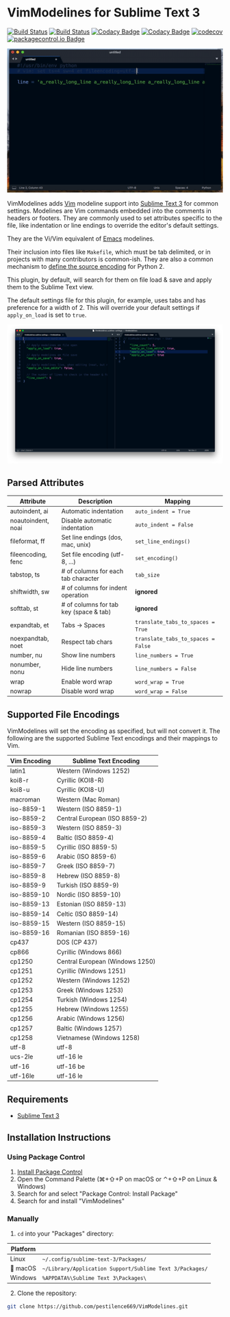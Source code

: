 # VimModelines for Sublime Text 3

[![Build Status](https://travis-ci.org/pestilence669/VimModelines.svg?branch=master)](https://travis-ci.org/pestilence669/VimModelines)
[![Build Status](https://ci.appveyor.com/api/projects/status/2uxv2kypphffxo2y/branch/master?svg=true)](https://ci.appveyor.com/project/pestilence669/vimmodelines/branch/master)
[![Codacy Badge](https://api.codacy.com/project/badge/Grade/0a3635083d0b4ddd99383406b4a18d41)](https://www.codacy.com/app/pestilence669/VimModelines?utm_source=github.com&amp;utm_medium=referral&amp;utm_content=pestilence669/VimModelines&amp;utm_campaign=Badge_Grade)
[![Codacy Badge](https://api.codacy.com/project/badge/Coverage/0a3635083d0b4ddd99383406b4a18d41)](https://www.codacy.com/app/pestilence669/VimModelines?utm_source=github.com&utm_medium=referral&utm_content=pestilence669/VimModelines&utm_campaign=Badge_Coverage)
[![codecov](https://codecov.io/gh/pestilence669/VimModelines/branch/master/graph/badge.svg)](https://codecov.io/gh/pestilence669/VimModelines)
[![packagecontrol.io Badge](https://packagecontrol.herokuapp.com/downloads/VimModelines.svg)](https://packagecontrol.io/packages/VimModelines)

![Screenshot 2](img/ss2.gif)

VimModelines adds [Vim](http://www.vim.org/) modeline support into
[Sublime Text 3](https://www.sublimetext.com/) for common settings. Modelines
are Vim commands embedded into the comments in headers or footers. They are
commonly used to set attributes specific to the file, like indentation or line
endings to override the editor's default settings.

They are the Vi/Vim equivalent of [Emacs](https://www.gnu.org/software/emacs/)
modelines.

Their inclusion into files like `Makefile`, which must be tab delimited, or in
projects with many contributors is common-ish. They are also a common mechanism
to [define the source encoding](https://www.python.org/dev/peps/pep-0263/#defining-the-encoding)
for Python 2.

This plugin, by default, will search for them on file load & save and apply them
to the Sublime Text view.

The default settings file for this plugin, for example, uses tabs and has
preference for a width of 2. This will override your default settings if
`apply_on_load` is set to `true`.

![Screenshot 1](img/ss1.png)

## Parsed Attributes

| Attribute          | Description                               | Mapping     |
| ------------------ | ----------------------------------------- | ----------- |
| autoindent, ai     | Automatic indentation           | `auto_indent = True`  |
| noautoindent, noai | Disable automatic indentation   | `auto_indent = False` |
| fileformat, ff     | Set line endings (dos, mac, unix) | `set_line_endings()` |
| fileencoding, fenc | Set file encoding (utf-8, ...)       | `set_encoding()` |
| tabstop, ts        | # of columns for each tab character       | `tab_size`  |
| shiftwidth, sw     | # of columns for indent operation         | **ignored** |
| softtab, st        | # of columns for tab key (space & tab)    | **ignored** |
| expandtab, et      | Tabs → Spaces      | `translate_tabs_to_spaces = True`  |
| noexpandtab, noet  | Respect tab chars  | `translate_tabs_to_spaces = False` |
| number, nu         | Show line numbers              | `line_numbers = True`  |
| nonumber, nonu     | Hide line numbers              | `line_numbers = False` |
| wrap               | Enable word wrap                  | `word_wrap = True`  |
| nowrap             | Disable word wrap                 | `word_wrap = False` |

## Supported File Encodings

VimModelines will set the encoding as specified, but will not convert it. The
following are the supported Sublime Text encodings and their mappings to Vim.

| Vim Encoding  | Sublime Text Encoding           |
| ------------- | ------------------------------- |
| latin1        | Western (Windows 1252)          |
| koi8-r        | Cyrillic (KOI8-R)               |
| koi8-u        | Cyrillic (KOI8-U)               |
| macroman      | Western (Mac Roman)             |
| iso-8859-1    | Western (ISO 8859-1)            |
| iso-8859-2    | Central European (ISO 8859-2)   |
| iso-8859-3    | Western (ISO 8859-3)            |
| iso-8859-4    | Baltic (ISO 8859-4)             |
| iso-8859-5    | Cyrillic (ISO 8859-5)           |
| iso-8859-6    | Arabic (ISO 8859-6)             |
| iso-8859-7    | Greek (ISO 8859-7)              |
| iso-8859-8    | Hebrew (ISO 8859-8)             |
| iso-8859-9    | Turkish (ISO 8859-9)            |
| iso-8859-10   | Nordic (ISO 8859-10)            |
| iso-8859-13   | Estonian (ISO 8859-13)          |
| iso-8859-14   | Celtic (ISO 8859-14)            |
| iso-8859-15   | Western (ISO 8859-15)           |
| iso-8859-16   | Romanian (ISO 8859-16)          |
| cp437         | DOS (CP 437)                    |
| cp866         | Cyrillic (Windows 866)          |
| cp1250        | Central European (Windows 1250) |
| cp1251        | Cyrillic (Windows 1251)         |
| cp1252        | Western (Windows 1252)          |
| cp1253        | Greek (Windows 1253)            |
| cp1254        | Turkish (Windows 1254)          |
| cp1255        | Hebrew (Windows 1255)           |
| cp1256        | Arabic (Windows 1256)           |
| cp1257        | Baltic (Windows 1257)           |
| cp1258        | Vietnamese (Windows 1258)       |
| utf-8         | utf-8 					      |
| ucs-2le       | utf-16 le 				      |
| utf-16        | utf-16 be 				      |
| utf-16le      | utf-16 le 				      |

## Requirements

- [Sublime Text 3](https://www.sublimetext.com/)

## Installation Instructions

### Using Package Control

1. [Install Package Control](https://packagecontrol.io/installation)
2. Open the Command Palette (⌘+⇧+P on macOS or ⌃+⇧+P on Linux & Windows)
2. Search for and select "Package Control: Install Package"
3. Search for and install "VimModelines"

### Manually

1. `cd` into your "Packages" directory:

| Platform |                                                          |
| -------- | -------------------------------------------------------- |
| Linux    | `~/.config/sublime-text-3/Packages/`                     |
|  macOS  | `~/Library/Application Support/Sublime Text 3/Packages/` |
| Windows  | `%APPDATA%\Sublime Text 3\Packages\`                     |

2. Clone the repository:

```bash
git clone https://github.com/pestilence669/VimModelines.git
```
